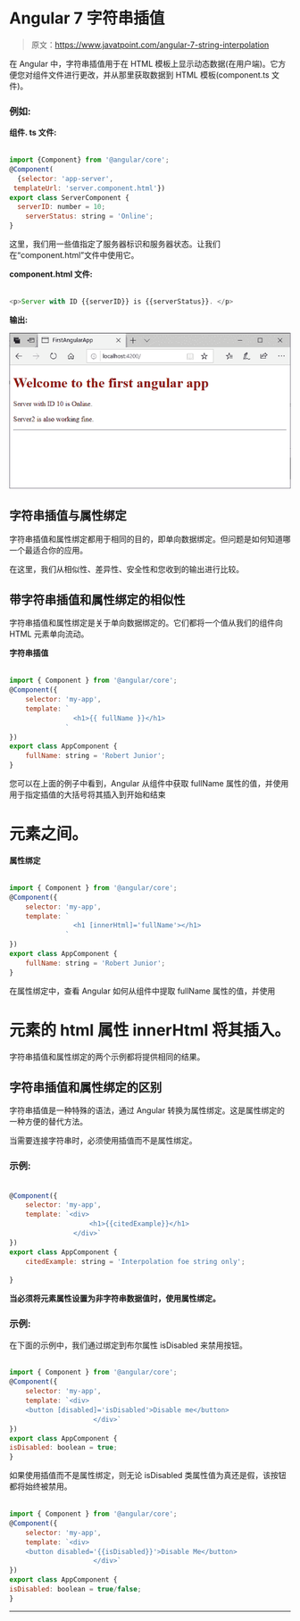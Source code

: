 # Angular 7 字符串插值

> 原文：<https://www.javatpoint.com/angular-7-string-interpolation>

在 Angular 中，字符串插值用于在 HTML 模板上显示动态数据(在用户端)。它方便您对组件文件进行更改，并从那里获取数据到 HTML 模板(component.ts 文件)。

### 例如:

**组件. ts 文件:**

```js

import {Component} from '@angular/core';
@Component(
  {selector: 'app-server',
 templateUrl: 'server.component.html'})
export class ServerComponent {
  serverID: number = 10;
    serverStatus: string = 'Online';
}

```

这里，我们用一些值指定了服务器标识和服务器状态。让我们在“component.html”文件中使用它。

**component.html 文件:**

```js

<p>Server with ID {{serverID}} is {{serverStatus}}. </p>

```

**输出:**

![String Interpolation](img/f44c7633f294613ae18e9925727baf6a.png)

## 字符串插值与属性绑定

字符串插值和属性绑定都用于相同的目的，即单向数据绑定。但问题是如何知道哪一个最适合你的应用。

在这里，我们从相似性、差异性、安全性和您收到的输出进行比较。

## 带字符串插值和属性绑定的相似性

字符串插值和属性绑定是关于单向数据绑定的。它们都将一个值从我们的组件向 HTML 元素单向流动。

**字符串插值**

```js

import { Component } from '@angular/core';
@Component({
    selector: 'my-app',
    template: `
                <h1>{{ fullName }}</h1>
              `
})
export class AppComponent {
    fullName: string = 'Robert Junior';
}

```

您可以在上面的例子中看到，Angular 从组件中获取 fullName 属性的值，并使用用于指定插值的大括号将其插入到开始和结束

# 元素之间。

**属性绑定**

```js

import { Component } from '@angular/core';
@Component({
    selector: 'my-app',
    template: `
                <h1 [innerHtml]='fullName'></h1>
              `
})
export class AppComponent {
    fullName: string = 'Robert Junior';
}

```

在属性绑定中，查看 Angular 如何从组件中提取 fullName 属性的值，并使用

# 元素的 html 属性 innerHtml 将其插入。

字符串插值和属性绑定的两个示例都将提供相同的结果。

## 字符串插值和属性绑定的区别

字符串插值是一种特殊的语法，通过 Angular 转换为属性绑定。这是属性绑定的一种方便的替代方法。

当需要连接字符串时，必须使用插值而不是属性绑定。

### 示例:

```js

@Component({
    selector: 'my-app',
    template: `<div>
                    <h1>{{citedExample}}</h1>
                </div>`
})
export class AppComponent {
    citedExample: string = 'Interpolation foe string only';

}

```

**当必须将元素属性设置为非字符串数据值时，使用属性绑定。**

### 示例:

在下面的示例中，我们通过绑定到布尔属性 isDisabled 来禁用按钮。

```js

import { Component } from '@angular/core';
@Component({
    selector: 'my-app',
    template: `<div>
    <button [disabled]='isDisabled'>Disable me</button>
                     </div>`
})
export class AppComponent {
isDisabled: boolean = true;
}

```

如果使用插值而不是属性绑定，则无论 isDisabled 类属性值为真还是假，该按钮都将始终被禁用。

```js

import { Component } from '@angular/core';
@Component({
    selector: 'my-app',
    template: `<div>
    <button disabled='{{isDisabled}}'>Disable Me</button>
                     </div>`
})
export class AppComponent {
isDisabled: boolean = true/false;
}

```

* * *